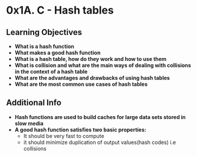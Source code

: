 # 0x1A. C - Hash tables

## Learning Objectives
* **What is a hash function**
* **What makes a good hash function**
* **What is a hash table, how do they work and how to use them**
* **What is collision and what are the main ways of dealing with collisions in the context of a hash table**
* **What are the advantages and drawbacks of using hash tables**
* **What are the most common use cases of hash tables**

## Additional Info
* **Hash functions are used to build caches for large data sets stored in slow media**
* **A good hash function satisfies two basic properties:**
    - It should be very fast to compute
    - it should minimize duplication of output values(hash codes) i.e collisions
